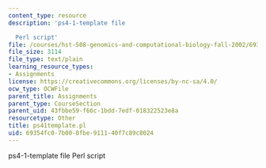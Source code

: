 ```yaml
---
content_type: resource
description: 'ps4-1-template file

  Perl script'
file: /courses/hst-508-genomics-and-computational-biology-fall-2002/69354fc07b008fbe911140f7c89c8024_ps41template.pl
file_size: 3114
file_type: text/plain
learning_resource_types:
- Assignments
license: https://creativecommons.org/licenses/by-nc-sa/4.0/
ocw_type: OCWFile
parent_title: Assignments
parent_type: CourseSection
parent_uid: 43fbbe59-f66c-1bdd-7edf-018322523e8a
resourcetype: Other
title: ps41template.pl
uid: 69354fc0-7b00-8fbe-9111-40f7c89c8024
---
```

ps4-1-template file
Perl script
